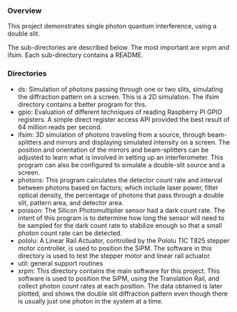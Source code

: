 ### Overview

This project demonstrates single photon quantum interference, using a double slit.

The sub-directories are described below. The most important are xrpm and ifsim.
Each sub-directory contains a README.

### Directories

* ds: Simulation of photons passing through one or two slits, simulating the 
diffraction pattern on a screen. This is a 2D simulation. The ifsim directory
contains a better program for this.
* gpio: Evaluation of different techniques of reading Raspberry PI GPIO registers. A simple
direct register access API provided the best result of 64 million reads per second.
* ifsim: 3D simulation of photons traveling from a source, through beam-splitters and
mirrors and displaying simulated intensity on a screen. The position and orientation of the
mirrors and beam-splitters can be adjusted to learn what is involved in setting up
an interferometer. This program can also be configured to simulate a double-slit source
and a screen.
* photons: This program calculates the detector count rate and interval between photons 
based on factors; which include laser power, filter optical density, the percentage
of photons that pass through a double slit, pattern area, and detector area.
* poisson: The Silicon Photomultiplier sensor had a dark count rate. The
intent of this program is to determine how long the sensor will need to be sampled
for the dark count rate to stabilize enough so that a small photon count rate can be detected.
* pololu: A Linear Rail Actuator, controlled by the Pololu TIC T825 stepper motor controller,
is used to position the SiPM. The software in this directory is used to test the
stepper motor and linear rail actuator.
* util: general support routines
* xrpm: This directory contains the main software for this project. This software is used
to position the SiPM, using the Translation Rail, and collect photon count rates at each
position. The data obtained is later plotted, and shows the double slit diffraction pattern
even though there is usually just one photon in the system at a time.
